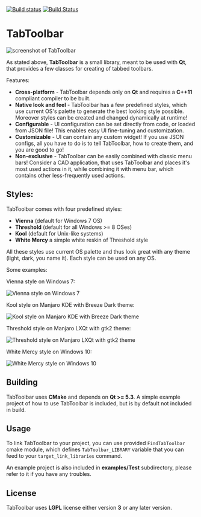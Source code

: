 [![Build status](https://ci.appveyor.com/api/projects/status/03acxnds340jgnm1?svg=true)](https://ci.appveyor.com/project/SeriousAlexej/tabtoolbar)
[![Build Status](https://travis-ci.org/SeriousAlexej/TabToolbar.svg?branch=master)](https://travis-ci.org/SeriousAlexej/TabToolbar)

TabToolbar
=====

![screenshot of TabToolbar](https://raw.githubusercontent.com/SeriousAlexej/TabToolbar/master/screenshots/screen.png)

As stated above, **TabToolbar** is a small library, meant to be used with **Qt**,
that provides a few classes for creating of tabbed toolbars.

Features:
  - **Cross-platform** - TabToolbar depends only on **Qt** and requires a **C++11** compliant compiler to be built.
  - **Native look and feel** - TabToolbar has a few predefined styles, which use current OS's palette to generate the best looking style possible. Moreover styles can be created and changed dynamically at runtime!
  - **Configurable** - UI configuration can be set directly from code, or loaded from JSON file! This enables easy UI fine-tuning and customization.
  - **Customizable** - UI can contain any custom widget! If you use JSON configs, all you have to do is to tell TabToolbar, how to create them, and you are good to go!
  - **Non-exclusive** - TabToolbar can be easily combined with classic menu bars! Consider a CAD application, that uses TabToolbar and places it's most used actions in it, while combining it with menu bar, which contains other less-frequently used actions.

Styles:
-------------

TabToolbar comes with four predefined styles:
  - **Vienna** (default for Windows 7 OS)
  - **Threshold** (default for all Windows >= 8 OSes)
  - **Kool** (default for Unix-like systems)
  - **White Mercy** a simple white reskin of Threshold style

All these styles use current OS palette and thus look great with any theme (light, dark, you name it).
Each style can be used on any OS.

Some examples:

Vienna style on Windows 7:

![Vienna style on Windows 7](https://raw.githubusercontent.com/SeriousAlexej/TabToolbar/master/screenshots/win7.png)

Kool style on Manjaro KDE with Breeze Dark theme:

![Kool style on Manjaro KDE with Breeze Dark theme](https://raw.githubusercontent.com/SeriousAlexej/TabToolbar/master/screenshots/kde.png)

Threshold style on Manjaro LXQt with gtk2 theme:

![Threshold style on Manjaro LXQt with gtk2 theme](https://raw.githubusercontent.com/SeriousAlexej/TabToolbar/master/screenshots/lxqt.png)

White Mercy style on Windows 10:

![White Mercy style on Windows 10](https://raw.githubusercontent.com/SeriousAlexej/TabToolbar/master/screenshots/win10mercy.png)

Building
-------------

TabToolbar uses **CMake** and depends on **Qt >= 5.3**.
A simple example project of how to use TabToolbar is included, but is by default not included in build.

Usage
-------------

To link TabToolbar to your project, you can use provided `FindTabToolbar` cmake module, which defines `TabToolbar_LIBRARY` variable
that you can feed to your `target_link_libraries` command.

An example project is also included in **examples/Test** subdirectory, please refer to it if you have any troubles.
	
License
-------------

TabToolbar uses **LGPL** license either version **3** or any later version.

